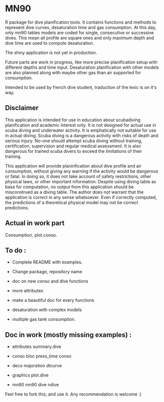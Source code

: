 # MN90

R package for dive planification tools. It contains functions and methods to represent dive curves, desaturation time and gas consumption. At this day, only mn90 tables models are coded for single, consecutive or successive dives. This mean all profile are square ones and only maximum depth and dive time are used to compute desaturation.

The shiny application is not yet in production.

Future parts are work in progress, like more precise planification setup with different depths and time input. Desaturation planification with other models are also planned along with maybe other gas than air supported for consumption.

Intended to be used by french dive student, traduction of the lexic is on it's way.

<!--
## Installation

This package can be installed with the devtools package or by cloning this repository.

## Usage

### Planning a single dive

Apart from default/advanced settings, a dive can be resumed by it's maximum depth and duration. For example, here is the default dive for this pacakge, a maximum depth at 20 meters for 40 minutes. Note here that despite going underwater at an altitude of -20, we use positive numeric values.

dive(20,40)

### Planning a second dive

A second dive depends heavily on the first one as the desaturation is not perfect and residual azote will impact the second saturation. 
-->


## Disclaimer 
This application is intended for use in education about scubadiving planification and academic interest only. It is not designed for actual use in scuba diving and underwater activity. It is emphatically not suitable for use in actual diving. Scuba diving is a dangerous activity with risks of death and serious injury. No-one should attempt scuba diving without training, certification, supervision and regular medical assessment. It is also dangerous for trained scuba divers to exceed the limitations of their training. 

This application will provide planinfication about dive profile and air consumption, without giving any warning if the activity would be dangerous or fatal. In doing so, it does not take account of safety restrictions, other physical laws, or other important information. 
Despite using diving table as base for computation, no output from this application should be misconstrued as a diving table. The author does not warrant that the application is correct in any sense whatsoever. Even if correctly computed, the predictions of a theoretical physical model may not be correct predictions.

## Actual in work part

Consumption, plot.conso.

## To do : 

- Complete README with examples.
- Change package, repository name

- doc on new conso and dive functions
- more attributes
- make a beautiful doc for every functions
- desaturation with complex models
- multiple gas tank consumption.

## Doc in work (mostly missing examples) :

- attributes
summary.dive

- conso
bloc
press_time
conso

- deco
majoration
dtcurve

- graphics
plot.dive

- mn90
mn90
dive
ndive

Feel free to fork this, and use it. Any recommendation is welcome :) 
